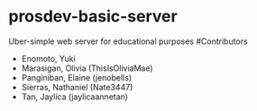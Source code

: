# prosdev-basic-server
Uber-simple web server for educational purposes
#Contributors
- Enomoto, Yuki 
- Marasigan, Olivia (ThisIsOliviaMae)
- Panginiban, Elaine (jenobells)
- Sierras, Nathaniel (Nate3447)
- Tan, Jaylica (jaylicaannetan)